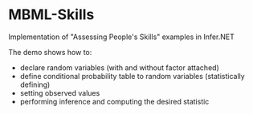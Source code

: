 # MBML-Skills
Implementation of "Assessing People's Skills" examples in Infer.NET

The demo shows how to:
- declare random variables (with and without factor attached)
- define conditional probability table to random variables (statistically defining)
- setting observed values
- performing inference and computing the desired statistic
